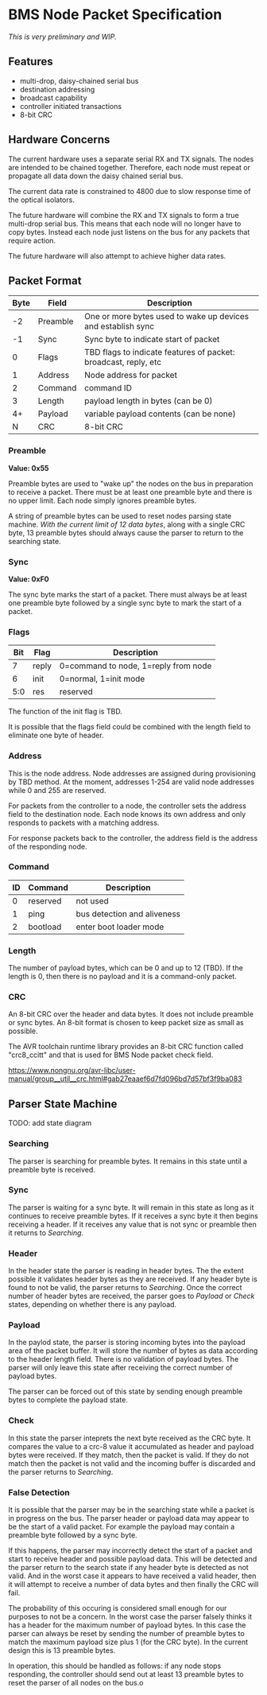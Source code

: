 BMS Node Packet Specification
=============================

_This is very preliminary and WIP._

Features
--------

* multi-drop, daisy-chained serial bus
* destination addressing
* broadcast capability
* controller initiated transactions
* 8-bit CRC

Hardware Concerns
-----------------

The current hardware uses a separate serial RX and TX signals. The nodes are
intended to be chained together. Therefore, each node must repeat or propagate
all data down the daisy chained serial bus.

The current data rate is constrained to 4800 due to slow response time of the
optical isolators.

The future hardware will combine the RX and TX signals to form a true
multi-drop serial bus. This means that each node will no longer have to copy
bytes. Instead each node just listens on the bus for any packets that require
action.

The future hardware will also attempt to achieve higher data rates.

Packet Format
-------------

|Byte| Field  | Description                                                 |
|----|--------|-------------------------------------------------------------|
| -2 |Preamble| One or more bytes used to wake up devices and establish sync|
| -1 | Sync   | Sync byte to indicate start of packet                       |
|  0 | Flags  | TBD flags to indicate features of packet: broadcast, reply, etc|
|  1 | Address| Node address for packet                                     |
|  2 | Command| command ID                                                  |
|  3 | Length | payload length in bytes (can be 0)                          |
|  4+| Payload| variable payload contents (can be none)                     |
|  N | CRC    | 8-bit CRC                                                   |

### Preamble

**Value: 0x55**

Preamble bytes are used to "wake up" the nodes on the bus in preparation to
receive a packet. There must be at least one preamble byte and there is no
upper limit. Each node simply ignores preamble bytes.

A string of preamble bytes can be used to reset nodes parsing state machine.
_With the current limit of 12 data bytes_, along with a single CRC byte, 13
preamble bytes should always cause the parser to return to the searching
state.

### Sync

**Value: 0xF0**

The sync byte marks the start of a packet. There must always be at least one
preamble byte followed by a single sync byte to mark the start of a packet.

### Flags

| Bit | Flag | Description                          |
|-----|------|--------------------------------------|
|  7  | reply| 0=command to node, 1=reply from node |
|  6  | init | 0=normal, 1=init mode                |
| 5:0 | res  | reserved                             |

The function of the init flag is TBD.

It is possible that the flags field could be combined with the length field
to eliminate one byte of header.

### Address

This is the node address. Node addresses are assigned during provisioning by
TBD method. At the moment, addresses 1-254 are valid node addresses while
0 and 255 are reserved.

For packets from the controller to a node, the controller sets the address
field to the destination node. Each node knows its own address and only
responds to packets with a matching address.

For response packets back to the controller, the address field is the address
of the responding node.

### Command

| ID | Command | Description                 |
|----|---------|-----------------------------|
|  0 | reserved| not used                    |
|  1 | ping    | bus detection and aliveness |
|  2 | bootload| enter boot loader mode      |

### Length

The number of payload bytes, which can be 0 and up to 12 (TBD). If the length
is 0, then there is no payload and it is a command-only packet.

### CRC

An 8-bit CRC over the header and data bytes. It does not include preamble or
sync bytes. An 8-bit format is chosen to keep packet size as small as possible.

The AVR toolchain runtime library provides an 8-bit CRC function called
"crc8_ccitt" and that is used for BMS Node packet check field.

https://www.nongnu.org/avr-libc/user-manual/group__util__crc.html#gab27eaaef6d7fd096bd7d57bf3f9ba083

Parser State Machine
--------------------

TODO: add state diagram

### Searching

The parser is searching for preamble bytes. It remains in this state until a
preamble byte is received.

### Sync

The parser is waiting for a sync byte. It will remain in this state as long
as it continues to receive preamble bytes. If it receives a sync byte it then
begins receiving a header. If it receives any value that is not sync or
preamble then it returns to *Searching*.

### Header

In the header state the parser is reading in header bytes. The the extent
possible it validates header bytes as they are received. If any header byte
is found to not be valid, the parser returns to *Searching*. Once the correct
number of header bytes are received, the parser goes to *Payload* or *Check*
states, depending on whether there is any payload.

### Payload

In the paylod state, the parser is storing incoming bytes into the payload
area of the packet buffer. It will store the number of bytes as data according
to the header length field. There is no validation of payload bytes. The parser
will only leave this state after receiving the correct number of payload bytes.

The parser can be forced out of this state by sending enough preamble bytes to
complete the payload state.

### Check

In this state the parser inteprets the next byte received as the CRC byte.
It compares the value to a crc-8 value it accumulated as header and payload
bytes were received. If they match, then the packet is valid. If they do not
match then the packet is not valid and the incoming buffer is discarded and
the parser returns to *Searching*.

### False Detection

It is possible that the parser may be in the searching state while a packet
is in progress on the bus. The parser header or payload data may appear to
be the start of a valid packet. For example the payload may contain a preamble
byte followed by a sync byte.

If this happens, the parser may incorrectly detect the start of a packet and
start to receive header and possible payload data. This will be detected and
the parser return to the search state if any header byte is detected as not
valid. And in the worst case it appears to have received a valid header, then
it will attempt to receive a number of data bytes and then finally the CRC will
fail.

The probability of this occuring is considered small enough for our purposes to
not be a concern. In the worst case the parser falsely thinks it has a header
for the maximum number of payload bytes. In this case the parser can always be
reset by sending the number of preamble bytes to match the maximum payload
size plus 1 (for the CRC byte). In the current design this is 13 preamble
bytes.

In operation, this should be handled as follows: if any node stops responding,
the controller should send out at least 13 preamble bytes to reset the parser
of all nodes on the bus.o
